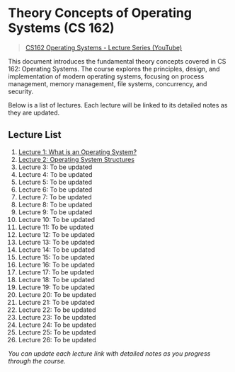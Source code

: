 # Theory Concepts of Operating Systems (CS 162)

> [CS162 Operating Systems - Lecture Series (YouTube)](https://www.youtube.com/watch?v=pPzVV2kkGHc&list=PLF2K2xZjNEf97A_uBCwEl61sdxWVP7VWC&index=1)

This document introduces the fundamental theory concepts covered in CS 162: Operating Systems. The course explores the principles, design, and implementation of modern operating systems, focusing on process management, memory management, file systems, concurrency, and security.

Below is a list of lectures. Each lecture will be linked to its detailed notes as they are updated.

## Lecture List

1. [Lecture 1: What is an Operating System?](../01_What_is_an_Operating_System.md)
2. [Lecture 2: Operating System Structures](../02_Four_Fundamental_OS_Concepts.md)
3. Lecture 3: To be updated  
4. Lecture 4: To be updated  
5. Lecture 5: To be updated  
6. Lecture 6: To be updated  
7. Lecture 7: To be updated  
8. Lecture 8: To be updated  
9. Lecture 9: To be updated  
10. Lecture 10: To be updated  
11. Lecture 11: To be updated  
12. Lecture 12: To be updated  
13. Lecture 13: To be updated  
14. Lecture 14: To be updated  
15. Lecture 15: To be updated  
16. Lecture 16: To be updated  
17. Lecture 17: To be updated  
18. Lecture 18: To be updated  
19. Lecture 19: To be updated  
20. Lecture 20: To be updated  
21. Lecture 21: To be updated  
22. Lecture 22: To be updated  
23. Lecture 23: To be updated  
24. Lecture 24: To be updated  
25. Lecture 25: To be updated  
26. Lecture 26: To be updated  

_You can update each lecture link with detailed notes as you progress through the course._